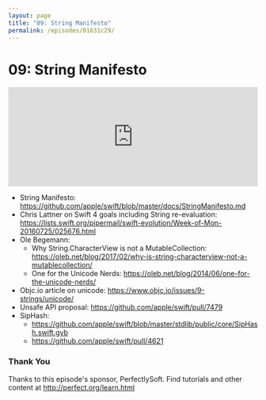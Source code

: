 ```yaml
---
layout: page
title: "09: String Manifesto"
permalink: /episodes/01631c29/
---
```


# 09: String Manifesto

<iframe frameBorder="0" height="200px" scrolling="no" seamless src="https://player.simplecast.com/29d93d56-01d6-427f-8b9b-61fb5e5928ea" width="100%"></iframe>

* String Manifesto: https://github.com/apple/swift/blob/master/docs/StringManifesto.md
* Chris Lattner on Swift 4 goals including String re-evaluation: https://lists.swift.org/pipermail/swift-evolution/Week-of-Mon-20160725/025676.html
* Ole Begemann:
    * Why String.CharacterView is not a MutableCollection: https://oleb.net/blog/2017/02/why-is-string-characterview-not-a-mutablecollection/
    * One for the Unicode Nerds: https://oleb.net/blog/2014/06/one-for-the-unicode-nerds/
* Objc.io article on unicode: https://www.objc.io/issues/9-strings/unicode/
* Unsafe API proposal: https://github.com/apple/swift/pull/7479
* SipHash:
    * https://github.com/apple/swift/blob/master/stdlib/public/core/SipHash.swift.gyb
    * https://github.com/apple/swift/pull/4621

### Thank You 

Thanks to this episode's sponsor, PerfectlySoft. Find tutorials and other content at http://perfect.org/learn.html
